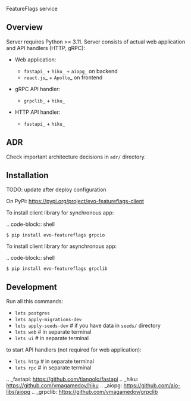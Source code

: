 FeatureFlags service

Overview
--------

Server requires Python >= 3.11.
Server consists of actual web application and API handlers (HTTP, gRPC):

- Web application:

    - `fastapi_` + `hiku_` + `aiopg_` on backend
    - `react.js`_ + `Apollo`_ on frontend

- gRPC API handler:

    - `grpclib_` + `hiku_`

- HTTP API handler:

    - `fastapi_` + `hiku_`

ADR
---

Check important architecture decisions in ``adr/`` directory.


Installation
------------
TODO: update after deploy configuration 

On PyPi: https://pypi.org/project/evo-featureflags-client

To install client library for synchronous app:

.. code-block:: shell

    $ pip install evo-featureflags grpcio

To install client library for asynchronous app:

.. code-block:: shell

    $ pip install evo-featureflags grpclib

Development
-----------

Run all this commands:

- ``lets postgres``
- ``lets apply-migrations-dev``
- ``lets apply-seeds-dev``  # if you have data in ``seeds/`` directory
- ``lets web`` # in separate terminal
- ``lets ui`` # in separate terminal

to start API handlers (not required for web application):

- ``lets http`` # in separate terminal
- ``lets rpc`` # in separate terminal

.. _fastapi: https://github.com/tiangolo/fastapi
.. _hiku: https://github.com/vmagamedov/hiku
.. _aiopg: https://github.com/aio-libs/aiopg
.. _grpclib: https://github.com/vmagamedov/grpclib
